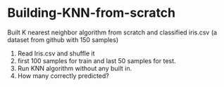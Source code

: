 # Building-KNN-from-scratch
Built K nearest neighbor algorithm from scratch and classified iris.csv (a dataset from github with 150 samples)

1) Read Iris.csv and shuffle it
2) first 100 samples for train and last 50 samples for test.
3) Run KNN algorithm without any built in.
4) How many correctly predicted?
